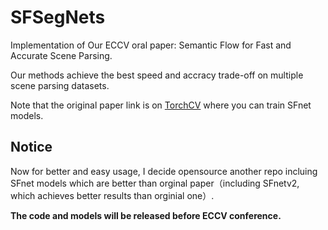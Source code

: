 # SFSegNets
Implementation of Our ECCV oral paper: Semantic Flow for Fast and Accurate Scene Parsing. 

Our methods achieve the best speed and accracy trade-off on multiple scene parsing datasets.  

Note that the original paper link is on [TorchCV](https://github.com/donnyyou/torchcv) where you can train SFnet models. 


## Notice
Now for better and easy usage, I decide opensource another repo incluing SFnet models which are better than orginal paper（including SFnetv2, which achieves better results than orginial one）. 

**The code and models will be released before ECCV conference.**
